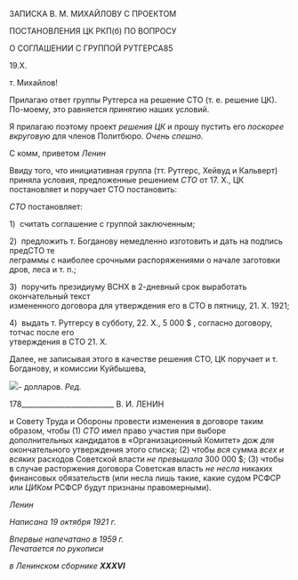 ЗАПИСКА В. М. МИХАЙЛОВУ С ПРОЕКТОМ

ПОСТАНОВЛЕНИЯ ЦК РКП(б) ПО ВОПРОСУ

О СОГЛАШЕНИИ С ГРУППОЙ РУТГЕРСА85

19.Х.

т. Михайлов!

Прилагаю ответ группы Рутгерса на решение СТО (т. е. решение ЦК). По-моему, это равняется _принятию_ наших условий.

Я прилагаю поэтому проект _решения ЦК_ и прошу пустить его _поскорее вкруговую_ для членов Политбюро. _Очень спешно._

С комм, приветом _Ленин_

Ввиду того, что инициативная группа (тт. Рутгерс, Хейвуд и Кальверт) приняла ус­ловия, предложенные решением _СТО_ от 17. X., ЦК постановляет и поручает СТО по­становить:

_СТО_ постановляет:

1)  считать соглашение с группой заключенным;

2)  предложить т. Богданову немедленно изготовить и дать на подпись предСТО те­  
леграммы с наиболее срочными распоряжениями о начале заготовки дров, леса и т. п.;

3)  поручить президиуму ВСНХ в 2-дневный срок выработать окончательный текст  
измененного договора для утверждения его в СТО в пятницу, 21. X. 1921;

4)  выдать т. Рутгерсу в субботу, 22. X., 5 000 $ , согласно договору, тотчас после его  
утверждения в СТО 21. X.

Далее, не записывая этого в качестве решения СТО, ЦК поручает и т. Богданову, и комиссии Куйбышева,

![](file:///C:/Users/bot32/AppData/Local/Temp/msohtmlclip1/01/clip_image001.png)- долларов. _Ред._

  

178__________________________ В. И. ЛЕНИН

и Совету Труда и Обороны провести изменения в договоре таким образом, чтобы (1) _СТО_ имел право участия при выборе дополнительных кандидатов в «Организационный Комитет» _дож для_ окончательного утверждения этого списка; (2) чтобы _вся_ сумма _всех и всяких_ расходов Советской власти _не превышала_ 300 000 $; (3) чтобы в слу­чае расторжения договора Советская власть _не несла_ никаких финансовых обязательств (или несла лишь такие, какие судом РСФСР или _ЦИКом_ РСФСР будут признаны пра­вомерными).

_Ленин_

_Написана 19 октября 1921 г._

_Впервые напечатано в 1959 г.                                                             Печатается по рукописи_

_в Ленинском сборнике_ **_XXXVI_**